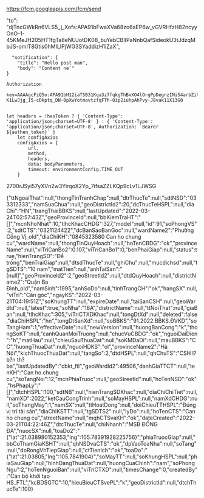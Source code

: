 https://fcm.googleapis.com/fcm/send

  "to": "djTncGWkRn6VLS5_j_Xofs:APA91bFwaXVa68zo6aEP6w_vGVRHfzH82ncyyOnO-1-45KMeJH205HT1fgTa8eNUJotDK08_buYebCBIIPaNnbQafSideokU3tJdzqMbJS-omIT8Gtis0hMILIPjWG3SYaddizH1iZaX",
  
      "notification": {
        "title": "Hello post man",
        "body": "Content ne`"
    }
    
    Authorization
    
    key=AAAAgcFiQ5o:APA91bH12iaT5B31Kqa3z7fqkgThBxXO4lOrgPpDegnzINiS4arbZitcWASt3tMAyu_TpvTc2l-K1LwJjg_I5-cDkptq_DN-0pXwYotmavtzfqFTh-Oip2iuhpAhPvy-J8vak11X13G0
    
    
    let headers = !hasToken ? { 'Content-Type': 'application/json;charset=UTF-8' } : { 'Content-Type': 'application/json;charset=UTF-8', Authorization: `Bearer ${authen_token}` }
		let configAxios
		configAxios = {
			url,
			method,
			headers,
			data: bodyParameters,
			timeout: environmentConfig.TIME_OUT
		}

2700rJSyi57yXVn2w3YirqoX2Yp_7ifsaZZLKQp9cLv1LJWSG



{"ttNgoaiThat":null,"thongTinTranhChap":null,"dtrThucTe":null,"sdtNSD":"033312333","namSuaChua":null,"geoDistrictId2":20,"dcThucTeHSPL":null,"diaChi":"HN","trangThaiBBKS":null,"lastUpdated":"2022-03-24T02:57:43Z","geoProvinceId":null,"bbKiemTraHT":"[]","mcnNhoNhat":10,"tlhcKhacCHDG":327,"model":null,"id":91,"soPhongVS":2,"sdtCTS":"0321124422","dcBanSaoBanGoc":null,"wardName2":"Phường Cống Vị_old","diaChiKH":"0845323580 Can ho chung cu","wardName":null,"thongTinQuyHoach":null,"hoTenCBDG":"ok","provinceName":null,"viTriCanBo2":0.107,"viTriCanBo1":0,"benPhaiGiap":null,"status":true,"hienTrangSD":"Để trống","benTraiGiap":null,"dtsdThucTe":null,"ghiChu":null,"mucdichsd":null,"tgSDTS":"10 nam","matTien":null,"anhTaiSan":"[null]","geoProvinceId2":2,"geoStreetId2":null,"dtdQuyHoach":null,"districtName2":"Quận Ba Đình_old","namSinh":1995,"anhSoDo":null,"tinhTrangCH":"ok","hangSX":null,"viTri":"Căn góc","ngayKS":"2022-03-21T04:19:51Z","soKhungTT":null,"expireDate":null,"taiSanCSH":null,"geoWardId":null,"latest":true,"soNha":"18A","districtName":null,"ttNoiThat":null,"giaBan":null,"tlhcKhac":305,"viTriCTXDKhac":null,"tongDtXd":null,"deleted":false,"diaChiHSPL":"hn","tongDtSanXd":null,"soBBKS":"91.2022.BBKS.ĐVKD","soTangHam":1,"effectiveDate":null,"newVersion":null,"huongBanCong":"k","thongSoKT":null,"canhQuanMoiTruong":null,"chucVuCBDG":"ok","nguoiDaiDien":"h","matHau":null,"chieuSauThuaDat":null,"soKMDaDi":null,"mauBBKS":"CC","huongThuaDat":null,"nguoiHDKS":"ol","provinceName2":"Hà Nội","kichThuocThuaDat":null,"tangSo":2,"dtdHSPL":null,"qhChuTS":"CSH l? b?n th? ba","lastUpdatedBy":"cbkt_ftl","geoWardId2":49506,"danhGiaTTCT":null,"tenKH":"Can ho chung cu","soTangNoi":12,"mcnPhiaTruoc":null,"geoStreetId":null,"hoTenNSD":"ok","hsPhapLy":"[]","dtchHSPL":100,"sdtNB":null,"hienTrangSDKhac":null,"diaChiChiTiet":null,"namXD":2022,"ketCauCongTrinh":null,"soMayHSPL":null,"namXdCHDG":null,"soThangMay":1,"namSX":null,"ttHoatDong":null,"doiChieuTTHSPL":"Đúng vị trí tài sản","diaChiKSTT":null,"tgSDTS2":null,"lyDo":null,"hoTenCTS":"Can ho chung cu","streetName":null,"mqhCTSvaKH":"ok","dateCreated":"2022-03-21T04:22:46Z","dtcThucTe":null,"chiNhanh":"MSB ĐỐNG ĐA","nuocSX":null,"toaDo2":"{\"lat\":21.038980152353,\"lng\":105.78391928225756}","phiaTruocGiap":null,"bbCoThamGiaKSHT":null,"qhNSDvaCTS":"ok","dpVaoToaNha":null,"soTang":null,"doRongVhTiepGiap":null,"ctTienIch":"ok","toaDo":"{\"lat\":21.03805,\"lng\":105.7841904}","soMayTT":null,"soKhungHSPL":null,"phiaSauGiap":null,"hinhDangThuaDat":null,"huongCuaChinh":"nam","soPhongNgu":2,"hoTenNguoiBan":null,"viTriCTXD":null,"timesChange":0,"createdBy":"Cán bộ khởi tạo HS_FTL","kcBDSGTC":10,"hieuBieuCTSvePL":"k","geoDistrictId":null,"dtchThucTe":100}
